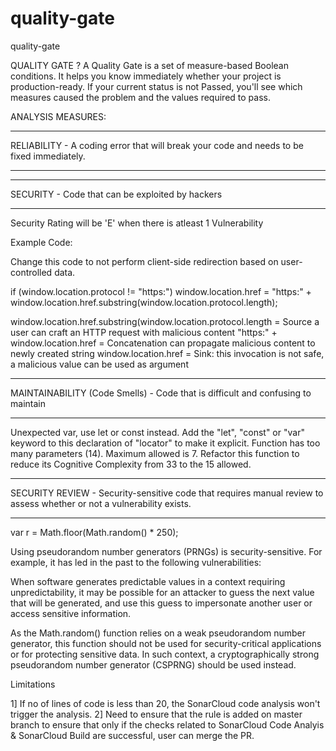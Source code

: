 # quality-gate
quality-gate

QUALITY GATE ?
A Quality Gate is a set of measure-based Boolean conditions. It helps you know immediately whether your project is production-ready. If your current status is not Passed, you'll see which measures caused the problem and the values required to pass.


ANALYSIS MEASURES:


*******************************************************************************************************
RELIABILITY - A coding error that will break your code and needs to be fixed immediately.
*******************************************************************************************************

*******************************************************************************************************
SECURITY - Code that can be exploited by hackers
*******************************************************************************************************

Security Rating will be 'E' when there is atleast 1 Vulnerability

Example Code:

Change this code to not perform client-side redirection based on user-controlled data.

if (window.location.protocol != "https:") window.location.href = "https:" + window.location.href.substring(window.location.protocol.length);

window.location.href.substring(window.location.protocol.length = Source a user can craft an HTTP request with malicious content
"https:" + window.location.href = Concatenation can propagate malicious content to newly created string
window.location.href = Sink: this invocation is not safe, a malicious value can be used as argument

*******************************************************************************************************
MAINTAINABILITY (Code Smells) - Code that is difficult and confusing to maintain
*******************************************************************************************************

Unexpected var, use let or const instead.
Add the "let", "const" or "var" keyword to this declaration of "locator" to make it explicit.
Function has too many parameters (14). Maximum allowed is 7.
Refactor this function to reduce its Cognitive Complexity from 33 to the 15 allowed.


*******************************************************************************************************
SECURITY REVIEW - Security-sensitive code that requires manual review to assess whether or not a vulnerability exists.
*******************************************************************************************************

var r = Math.floor(Math.random() * 250);

Using pseudorandom number generators (PRNGs) is security-sensitive. For example, it has led in the past to the following vulnerabilities:

When software generates predictable values in a context requiring unpredictability, it may be possible for an attacker to guess the next value that will be generated, and use this guess to impersonate another user or access sensitive information.

As the Math.random() function relies on a weak pseudorandom number generator, this function should not be used for security-critical applications or for protecting sensitive data. In such context, a cryptographically strong pseudorandom number generator (CSPRNG) should be used instead.



Limitations

1] If no of lines of code is less than 20, the SonarCloud code analysis won't trigger the analysis.
2] Need to ensure that the rule is added on master branch to ensure that only if the checks related to SonarCloud Code Analyis & SonarCloud Build are successful, user can merge the PR.